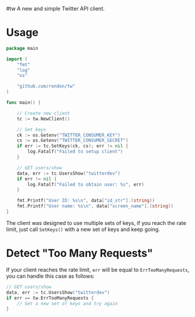 #tw
A new and simple Twitter API client.

# Usage

```go
package main

import (
    "fmt"
    "log"
    "os"

    "github.com/rendon/tw"
)

func main() {

    // Create new client
    tc := tw.NewClient()

    // Set keys
    ck := os.Getenv("TWITTER_CONSUMER_KEY")
    cs := os.Getenv("TWITTER_CONSUMER_SECRET")
    if err := tc.SetKeys(ck, cs); err != nil {
        log.Fatalf("Failed to setup client")
    }

    // GET users/show
    data, err := tc.UsersShow("twitterdev")
    if err != nil {
        log.Fatalf("Failed to obtain user: %s", err)
    }

    fmt.Printf("User ID: %s\n", data["id_str"].(string))
    fmt.Printf("User name: %s\n", data["screen_name"].(string))
}
```

The client was designed to use multiple sets of keys, if you reach the rate limit, just call `SetKeys()` with a new set of keys and keep going.

# Detect "Too Many Requests"
If your client reaches the rate limit, `err` will be equal to `ErrTooManyRequests`, you can handle this case as follows:

```go
// GET users/show
data, err := tc.UsersShow("twitterdev")
if err == tw.ErrTooManyRequests {
    // Set a new set of keys and try again
}
```
